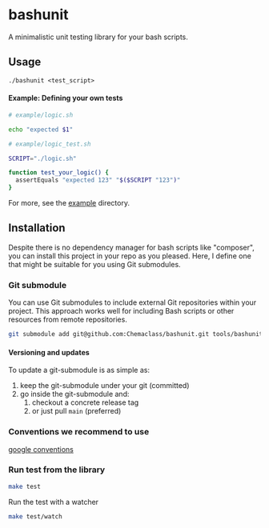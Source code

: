 # bashunit

A minimalistic unit testing library for your bash scripts.

## Usage

`./bashunit <test_script>`

#### Example: Defining your own tests

```bash
# example/logic.sh

echo "expected $1"
```

```bash
# example/logic_test.sh

SCRIPT="./logic.sh"

function test_your_logic() {
  assertEquals "expected 123" "$($SCRIPT "123")"
}
```

For more, see the [example](example/README.md) directory.

## Installation

Despite there is no dependency manager for bash scripts like "composer", you can install this project in your repo as you pleased. Here, I define one that might be suitable for you using Git submodules.

### Git submodule

You can use Git submodules to include external Git repositories within your project. This approach works well for including Bash scripts or other resources from remote repositories.

```bash
git submodule add git@github.com:Chemaclass/bashunit.git tools/bashunit
```

#### Versioning and updates

To update a git-submodule is as simple as:
1. keep the git-submodule under your git (committed)
2. go inside the git-submodule and:
   1. checkout a concrete release tag
   2. or just pull `main` (preferred)

### Conventions we recommend to use

[google conventions](https://google.github.io/styleguide/shellguide.html#s7.2-variable-names)

### Run test from the library
```bash
make test 
```

Run the test with a watcher
```bash
make test/watch
```

